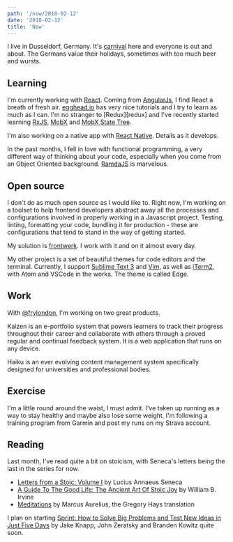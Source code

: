 ```yaml
---
path: '/now/2018-02-12'
date: '2018-02-12'
title: 'Now'
---
```


I live in Dusseldorf, Germany. It's [carnival][carnival] here and everyone is out and about. The Germans value their holidays, sometimes with too much beer and wursts.

## Learning

I'm currently working with [React][reactjs]. Coming from [AngularJs][angularjs], I find React a breath of fresh air. [egghead.io][egghead.io] has very nice tutorials and I try to learn as much as I can. I'm no stranger to [Redux][redux] and I've recently started learning [RxJS][rxjs], [MobX][mobx] and [MobX State Tree][mobx-state-tree].

I'm also working on a native app with [React Native][react-native]. Details as it develops.

In the past months, I fell in love with functional programming, a very different way of thinking about your code, especially when you come from an Object Oriented background. [RamdaJS][ramdajs] is marvelous.

## Open source

I don't do as much open source as I would like to. Right now, I'm working on a toolset to help frontend developers abstract away all the processes and configurations involved in properly working in a Javascript project. Testing, linting, formatting your code, bundling it for production - these are configurations that tend to stand in the way of getting started.

My solution is [frontwerk][frontwerk]. I work with it and on it almost every day.

My other project is a set of beautiful themes for code editors and the terminal. Currently, I support [Sublime Text 3][edge-sublime] and [Vim][edge-vim], as well as [iTerm2][edge-iterm2], with Atom and VSCode in the works. The theme is called Edge.

## Work

With [@frylondon][fry-twitter], I'm working on two great products.

Kaizen is an e-portfolio system that powers learners to track their progress throughout their career and collaborate with others through a proved regular and continual feedback system. It is a web application that runs on any device.

Haiku is an ever evolving content management system specifically designed for universities and professional bodies.

## Exercise

I'm a little round around the waist, I must admit. I've taken up running as a way to stay healthy and maybe also lose some weight. I'm following a training program from Garmin and post my runs on my Strava account.

## Reading

Last month, I've read quite a bit on stoicism, with Seneca's letters being the last in the series for now.

* [Letters from a Stoic: Volume I][letter-from-a-stoic] by Lucius Annaeus Seneca
* [A Guide To The Good Life: The Ancient Art Of Stoic Joy][guide-to-the-good-life] by William B. Irvine
* [Meditations][meditations] by Marcus Aurelius, the Gregory Hays translation

I plan on starting [Sprint: How to Solve Big Problems and Test New Ideas in Just Five Days][sprint] by Jake Knapp, John Zeratsky and Branden Kowitz quite soon.

[carnival]: http://www.amazingcapitals.com/dusseldorf/things-to-do/events/carnival
[reactjs]: https://reactjs.org/
[angularjs]: https://angularjs.org/
[egghead.io]: https://egghead.io
[rxjs]: http://reactivex.io/
[mobx]: https://mobx.js.org/
[mobx-state-tree]: https://github.com/mobxjs/mobx-state-tree
[react-native]: https://facebook.github.io/react-native/
[ramdajs]: http://ramdajs.com/
[frontwerk]: https://npmjs.com/package/frontwerk
[edge-sublime]: https://github.com/tricinel/edge-theme-sublime-text-3
[edge-vim]: https://github.com/tricinel/edge-theme-vim
[edge-iterm2]: https://github.com/tricinel/edge-theme-iterm2
[fry-twitter]: https://twitter.com/frylondon
[letter-from-a-stoic]: https://www.amazon.de/Letters-Stoic-Lucius-Annaeus-Seneca/dp/136522662X
[guide-to-the-good-life]: https://www.amazon.de/gp/product/0195374614
[meditations]: https://www.amazon.de/gp/product/0753820161
[sprint]: https://www.amazon.de/gp/product/1501140809
